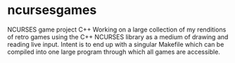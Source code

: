 # ncursesgames
NCURSES game project C++
Working on a large collection of my renditions of retro games using the C++ NCURSES library as a medium of drawing and reading live input.
Intent is to end up with a singular Makefile which can be compiled into one large program through which all games are accessible. 
